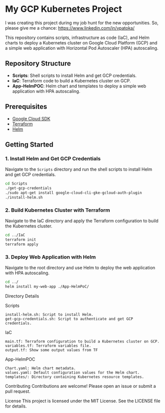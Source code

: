 # My GCP Kubernetes Project

I was creating this project during my job hunt for the new opportunities.
So, please give me a chance: https://www.linkedin.com/in/vpatoka/

This repository contains scripts, infrastructure as code (IaC), and Helm charts to deploy a Kubernetes cluster on Google Cloud Platform (GCP) and a simple web application with Horizontal Pod Autoscaler (HPA) autoscaling.

## Repository Structure

- **Scripts**: Shell scripts to install Helm and get GCP credentials.
- **IaC**: Terraform code to build a Kubernetes cluster on GCP.
- **App-HelmPOC**: Helm chart and templates to deploy a simple web application with HPA autoscaling.

## Prerequisites

- [Google Cloud SDK](https://cloud.google.com/sdk/docs/install)
- [Terraform](https://www.terraform.io/downloads.html)
- [Helm](https://helm.sh/docs/intro/install/)

## Getting Started

### 1. Install Helm and Get GCP Credentials

Navigate to the `Scripts` directory and run the shell scripts to install Helm and get GCP credentials.

```sh
cd Scripts
./get-gcp-credentials
./sudo apt-get install google-cloud-cli-gke-gcloud-auth-plugin
./install-helm.sh
```

### 2. Build Kubernetes Cluster with Terraform
Navigate to the IaC directory and apply the Terraform configuration to build the Kubernetes cluster.

```sh
cd ../IaC
terraform init
terraform apply
```

### 3. Deploy Web Application with Helm
Navigate to the root directory and use Helm to deploy the web application with HPA autoscaling.

```sh
cd ../
helm install my-web-app ./App-HelmPoC/
```

Directory Details

Scripts
```
install-helm.sh: Script to install Helm.
get-gcp-credentials.sh: Script to authenticate and get GCP credentials.
```

IaC
```
main.tf: Terraform configuration to build a Kubernetes cluster on GCP.
variables.tf: Terraform variables file.
output.tf: Show some output values from TF
```

App-HelmPOC
```
Chart.yaml: Helm chart metadata.
values.yaml: Default configuration values for the Helm chart.
templates/: Directory containing Kubernetes resource templates.
```

Contributing
Contributions are welcome! Please open an issue or submit a pull request.

License
This project is licensed under the MIT License. See the LICENSE file for details.
